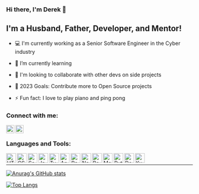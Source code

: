 ### Hi there, I'm Derek 👋

## I'm a Husband, Father, Developer, and Mentor!

- 💻 I'm currently working as a Senior Software Engineer in the Cyber industry

- 🌱 I’m currently learning 

- 👯 I'm looking to collaborate with other devs on side projects

- 🥅 2023 Goals: Contribute more to Open Source projects

- ⚡ Fun fact: I love to play piano and ping pong

### Connect with me:

[<img align="left" alt="derekmborges | LinkedIn" width="22px" src="https://cdn.jsdelivr.net/npm/simple-icons@v3/icons/linkedin.svg" />][linkedin]
[<img align="left" alt="derekmborges | HackerRank" width="22px" src="https://cdn.jsdelivr.net/npm/simple-icons@v3/icons/hackerrank.svg" />][hackerrank]

<br />

### Languages and Tools:
[<img align="left" alt="HTLM5" width="26px" src="https://cdn.jsdelivr.net/npm/simple-icons@v3/icons/html5.svg" />][html5]
[<img align="left" alt="CSS" width="26px" src="https://cdn.jsdelivr.net/npm/simple-icons@v3/icons/css3.svg" />][css]
[<img align="left" alt="Sass" width="26px" src="https://cdn.jsdelivr.net/npm/simple-icons@v3/icons/sass.svg" />][sass]
[<img align="left" alt="Javascript" width="26px" src="https://cdn.jsdelivr.net/npm/simple-icons@v3/icons/javascript.svg" />][javascript]
[<img align="left" alt="Typescript" width="26px" src="https://cdn.jsdelivr.net/npm/simple-icons@v3/icons/typescript.svg" />][typescript]
[<img align="left" alt="Angular" width="26px" src="https://cdn.jsdelivr.net/npm/simple-icons@v3/icons/angular.svg" />][angular]
[<img align="left" alt="React" width="26px" src="https://cdn.jsdelivr.net/npm/simple-icons@v3/icons/react.svg" />][react]
[<img align="left" alt="Node.js" width="26px" src="https://cdn.jsdelivr.net/npm/simple-icons@v3/icons/node-dot-js.svg" />][nodejs]
[<img align="left" alt="Postgres" width="26px" src="https://cdn.jsdelivr.net/npm/simple-icons@v3/icons/postgresql.svg" />][postgres]
[<img align="left" alt="MongoDB" width="26px" src="https://cdn.jsdelivr.net/npm/simple-icons@v3/icons/mongodb.svg" />][mongodb]
[<img align="left" alt="Python" width="26px" src="https://cdn.jsdelivr.net/npm/simple-icons@v3/icons/python.svg" />][python]
[<img align="left" alt="Docker" width="26px" src="https://cdn.jsdelivr.net/npm/simple-icons@v3/icons/docker.svg" />][docker]
[<img align="left" alt="Kubernetes" width="26px" src="https://cdn.jsdelivr.net/npm/simple-icons@v3/icons/kubernetes.svg" />][kubernetes]

<br />

---

[![Anurag's GitHub stats](https://github-readme-stats.vercel.app/api?username=derekmborges&show_icons=true&hide_border=true&count_private=true)](https://github.com/anuraghazra/github-readme-stats)

[![Top Langs](https://github-readme-stats.vercel.app/api/top-langs/?username=derekmborges&hide_border=true&hide=elixir&langs_count=8&layout=compact)](https://github.com/anuraghazra/github-readme-stats)

[linkedin]: https://www.linkedin.com/in/derek-borges
[hackerrank]: https://www.hackerrank.com/derek_m_borges
[html5]: https://developer.mozilla.org/en-US/docs/Glossary/HTML5
[css]: https://www.tutorialrepublic.com/css-tutorial
[sass]: https://sass-lang.com
[javascript]: https://www.javascript.com
[typescript]: https://www.typescriptlang.org
[angular]: https://angular.io
[react]: https://reactjs.org
[nodejs]: https://nodejs.org
[postgres]: https://www.postgresql.org
[mongodb]: https://www.mongodb.com
[python]: https://www.python.org
[docker]: https://www.docker.com
[kubernetes]: https://kubernetes.io
